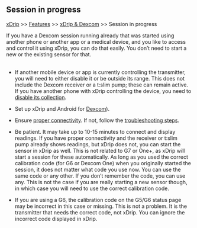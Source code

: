 ## Session in progress  
[xDrip](../README.md) >> [Features](./Features_page.md) >> [xDrip & Dexcom](./Dexcom_page.md) >> Session in progress  
  
If you have a Dexcom session running already that was started using another phone or another app or a medical device, and you like to access and control it using xDrip, you can do that easily. You don’t need to start a new or the existing sensor for that.    
<br/>  
  
- If another mobile device or app is currently controlling the transmitter, you will need to either disable it or be outside its range. This does not include the Dexcom receiver or a t:slim pump; these can remain active. If you have another phone with xDrip controlling the device, you need to [disable its collection](./Stop-xDrip.md).  
  
- Set up xDrip and Android for [Dexcom](./G6-Recommended-Settings.md)).  
  
- Ensure [proper connectivity](./Proper-connectivity.md). If not, follow the [troubleshooting steps](./Connectivity-troubleshoot.md).  
  
- Be patient. It may take up to 10-15 minutes to connect and display readings. If you have proper connectivity and the receiver or t:slim pump already shows readings, but xDrip does not, you can start the sensor in xDrip as well. This is not related to G7 or One+, as xDrip will start a session for these automatically. As long as you used the correct calibration code (for G6 or Dexcom One) when you originally started the session, it does not matter what code you use now. You can use the same code or any other. If you don’t remember the code, you can use any.  This is not the case if you are really starting a new sensor though, in which case you will need to use the correct calibration code.  
  
- If you are using a G6, the calibration code on the G5/G6 status page may be incorrect in this case or missing. This is not a problem. It is the transmitter that needs the correct code, not xDrip. You can ignore the incorrect code displayed in xDrip.  
  

  
